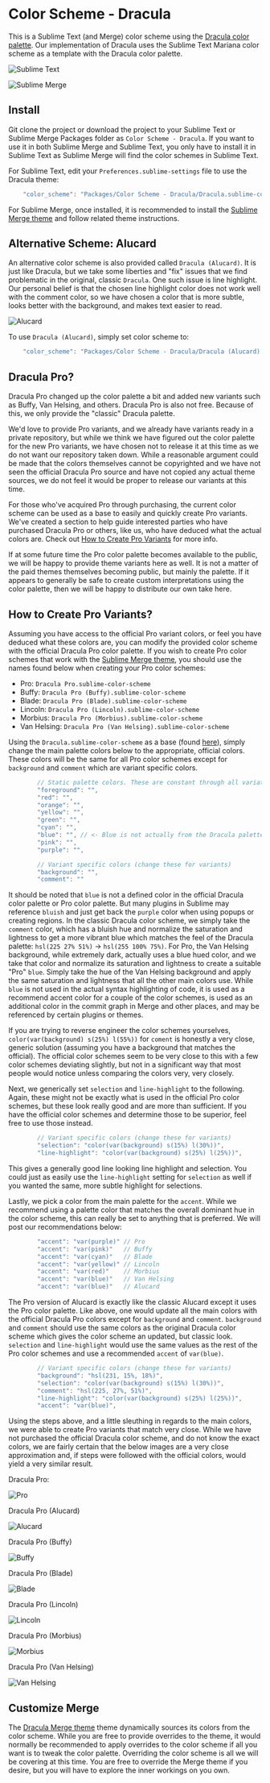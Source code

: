 # Color Scheme - Dracula

This is a Sublime Text (and Merge) color scheme using the [Dracula color palette](https://github.com/dracula/dracula-theme).
Our implementation of Dracula uses the Sublime Text Mariana color scheme as a template with the Dracula color palette.

![Sublime Text](screenshots/Text%20-%20Dracula.png)

![Sublime Merge](screenshots/Merge%20-%20Dracula.png)

## Install

Git clone the project or download the project to your Sublime Text or Sublime Merge Packages folder as
`Color Scheme - Dracula`. If you want to use it in both Sublime Merge and Sublime Text, you only have to install it in
Sublime Text as Sublime Merge will find the color schemes in Sublime Text.

For Sublime Text, edit your `Preferences.sublime-settings` file to use the Dracula theme:

```js
    "color_scheme": "Packages/Color Scheme - Dracula/Dracula.sublime-color-scheme",
```

For Sublime Merge, once installed, it is recommended to install the [Sublime Merge theme](https://github.com/facelessuser/merge-dracula-theme)
and follow related theme instructions.

## Alternative Scheme: Alucard

An alternative color scheme is also provided called `Dracula (Alucard)`. It is just like Dracula, but we take some
liberties and "fix" issues that we find problematic in the original, classic `Dracula`. One such issue is line
highlight. Our personal belief is that the chosen line highlight color does not work well with the comment color, so we
have chosen a color that is more subtle, looks better with the background, and makes text easier to read.

![Alucard](screenshots/Text%20-%20Alucard.png)

To use `Dracula (Alucard)`, simply set color scheme to:

```js
    "color_scheme": "Packages/Color Scheme - Dracula/Dracula (Alucard).sublime-color-scheme",
```

## Dracula Pro?

Dracula Pro changed up the color palette a bit and added new variants such as Buffy, Van Helsing, and others. Dracula
Pro is also not free. Because of this, we only provide the "classic" Dracula palette.

We'd love to provide Pro variants, and we already have variants ready in a private repository, but while we think we
have figured out the color palette for the new Pro variants, we have chosen not to release it at this time as we do not
want our repository taken down. While a reasonable argument could be made that the colors themselves cannot be
copyrighted and we have not seen the official Dracula Pro source and have not copied any actual theme sources, we do not
feel it would be proper to release our variants at this time.

For those who've acquired Pro through purchasing, the current color scheme can be used as a base to easily and quickly
create Pro variants. We've created a section to help guide interested parties who have purchased Dracula Pro or others,
like us, who have deduced what the actual colors are. Check out [How to Create Pro Variants](#how-to-create-pro-variants)
for more info.

If at some future time the Pro color palette becomes available to the public, we will be happy to provide theme
variants here as well. It is not a matter of the paid themes themselves becoming public, but mainly the palette. If
it appears to generally be safe to create custom interpretations using the color palette, then we will be happy to
distribute our own take here.

## How to Create Pro Variants?

Assuming you have access to the official Pro variant colors, or feel you have deduced what these colors are, you can
modify the provided color scheme with the official Dracula Pro color palette. If you wish to create Pro color schemes
that work with the [Sublime Merge theme](https://github.com/facelessuser/merge-dracula-theme), you should use the names
found below when creating your Pro color schemes:

- Pro: `Dracula Pro.sublime-color-scheme`
- Buffy: `Dracula Pro (Buffy).sublime-color-scheme`
- Blade: `Dracula Pro (Blade).sublime-color-scheme`
- Lincoln: `Dracula Pro (Lincoln).sublime-color-scheme`
- Morbius: `Dracula Pro (Morbius).sublime-color-scheme`
- Van Helsing: `Dracula Pro (Van Helsing).sublime-color-scheme`

Using the `Dracula.sublime-color-scheme` as a base (found [here](https://github.com/facelessuser/sublime-dracula-scheme/blob/master/Dracula.sublime-color-scheme)),
simply change the main palette colors below to the appropriate, official colors. These colors will be the same for all
Pro color schemes except for `background` and `comment` which are variant specific colors.

```js
        // Static palette colors. These are constant through all variations.
        "foreground": "",
        "red": "",
        "orange": "",
        "yellow": "",
        "green": "",
        "cyan": "",
        "blue": "", // <- Blue is not actually from the Dracula palette per se. See below for more info.
        "pink": "",
        "purple": "",

        // Variant specific colors (change these for variants)
        "background": "",
        "comment": ""
```

It should be noted that `blue` is not a defined color in the official Dracula color palette or Pro color palette. But
many plugins in Sublime may reference `bluish` and just get back the `purple` color when using popups or creating
regions. In the classic Dracula color scheme, we simply take the `comment` color, which has a bluish hue and normalize
the saturation and lightness to get a more vibrant blue which matches the feel of the Dracula palette:
`hsl(225 27% 51%)` -> `hsl(255 100% 75%)`. For Pro, the Van Helsing background, while extremely dark, actually uses a
blue hued color, and we take that color and normalize its saturation and lightness to create a suitable "Pro" `blue`.
Simply take the hue of the Van Helsing background and apply the same saturation and lightness that all the other main
colors use. While `blue` is not used in the actual syntax highlighting of code, it is used as a recommend accent color
for a couple of the color schemes, is used as an additional color in the commit graph in Merge and other places, and
may be referenced by certain plugins or themes.

If you are trying to reverse engineer the color schemes yourselves, `color(var(background) s(25%) l(55%))` for `coment`
is honestly a very close, generic solution (assuming you have a background that matches the official). The official
color schemes seem to be very close to this with a few color schemes deviating slightly, but not in a significant way
that most people would notice unless comparing the colors very, very closely.

Next, we generically set `selection` and `line-highlight` to the following. Again, these might not be exactly what is
used in the official Pro color schemes, but these look really good and are more than sufficient. If you have the
official color schemes and determine those to be superior, feel free to use those instead.

```js
        // Variant specific colors (change these for variants)
        "selection": "color(var(background) s(15%) l(30%))",
        "line-highlight": "color(var(background) s(25%) l(25%))",
```

This gives a generally good line looking line highlight and selection. You could just as easily use the `line-highlight`
setting for `selection` as well if you wanted the same, more subtle highlight for selections.

Lastly, we pick a color from the main palette for the `accent`. While we recommend using a palette color that matches
the overall dominant hue in the color scheme, this can really be set to anything that is preferred. We will post our
recommendations below:

```js
        "accent": "var(purple)" // Pro
        "accent": "var(pink)"   // Buffy
        "accent": "var(cyan)"   // Blade
        "accent": "var(yellow)" // Lincoln
        "accent": "var(red)"    // Morbius
        "accent": "var(blue)"   // Van Helsing
        "accent": "var(blue)"   // Alucard
```

The Pro version of Alucard is exactly like the classic Alucard except it uses the Pro color palette. Like above, one
would update all the main colors with the official Dracula Pro colors except for `background` and `comment`.
`background` and `comment` should use the same colors as the original Dracula color scheme which gives the color scheme
an updated, but classic look. `selection` and `line-highlight` would use the same values as the rest of the Pro color
schemes and use a recommended `accent` of `var(blue)`.

```js
        // Variant specific colors (change these for variants)
        "background": "hsl(231, 15%, 18%)",
        "selection": "color(var(background) s(15%) l(30%))",
        "comment": "hsl(225, 27%, 51%)",
        "line-highlight": "color(var(background) s(25%) l(25%))",
        "accent": "var(blue)",
```

Using the steps above, and a little sleuthing in regards to the main colors, we were able to create Pro variants that
match very close. While we have not purchased the official Dracula color scheme, and do not know the exact colors, we
are fairly certain that the below images are a very close approximation and, if steps were followed with the official
colors, would yield a very similar result.

Dracula Pro:

![Pro](screenshots/Text%20-%20Pro.png)

Dracula Pro (Alucard)

![Alucard](screenshots/Text%20-%20Alucard%20Pro.png)

Dracula Pro (Buffy)

![Buffy](screenshots/Text%20-%20Buffy.png)

Dracula Pro (Blade)

![Blade](screenshots/Text%20-%20Blade.png)

Dracula Pro (Lincoln)

![Lincoln](screenshots/Text%20-%20Lincoln.png)

Dracula Pro (Morbius)

![Morbius](screenshots/Text%20-%20Morbius.png)

Dracula Pro (Van Helsing)

![Van Helsing](screenshots/Text%20-%20Van%20Helsing.png)

## Customize Merge

The [Dracula Merge theme](https://github.com/facelessuser/merge-dracula-theme) theme dynamically sources its colors
from the color scheme. While you are free to provide overrides to the theme, it would normally be recommended to apply
overrides to the color scheme if all you want is to tweak the color palette. Overriding the color scheme is all we will
be covering at this time. You are free to override the Merge theme if you desire, but you will have to explore the inner
workings on you own.
